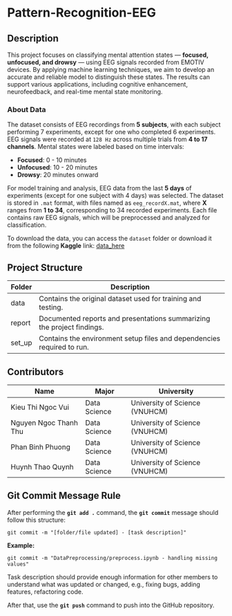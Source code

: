 # **Pattern-Recognition-EEG**

## Description
This project focuses on classifying mental attention states — **focused, unfocused, and drowsy** — using EEG signals recorded from EMOTIV devices. By applying machine learning techniques, we aim to develop an accurate and reliable model to distinguish these states. The results can support various applications, including cognitive enhancement, neurofeedback, and real-time mental state monitoring.

### **About Data**  
The dataset consists of EEG recordings from **5 subjects**, with each subject performing 7 experiments, except for one who completed 6 experiments. EEG signals were recorded at `128 Hz` across multiple trials from **4 to 17 channels**. Mental states were labeled based on time intervals:  
- **Focused**: 0 - 10 minutes  
- **Unfocused**: 10 - 20 minutes  
- **Drowsy**: 20 minutes onward  

For model training and analysis, EEG data from the last **5 days** of experiments (except for one subject with 4 days) was selected. The dataset is stored in `.mat` format, with files named as `eeg_recordX.mat`, where **X** ranges from **1 to 34**, corresponding to 34 recorded experiments. Each file contains raw EEG signals, which will be preprocessed and analyzed for classification.

To download the data, you can access the `dataset` folder or download it from the following **Kaggle** link: [data_here](https://www.kaggle.com/datasets/inancigdem/eeg-data-for-mental-attention-state-detection/data)

## Project Structure

| **Folder**              | **Description**                                              |
|-------------------------|--------------------------------------------------------------|
| data                    | Contains the original dataset used for training and testing. |
| report                  | Documented reports and presentations summarizing the project findings. |
| set_up                  | Contains the environment setup files and dependencies required to run. |

## Contributors
| **Name**| **Major**| **University**|
|-|-|-|
| Kieu Thi Ngoc Vui     | Data Science  | University of Science (VNUHCM) |
| Nguyen Ngoc Thanh Thu | Data Science  | University of Science (VNUHCM) |
| Phan Binh Phuong      | Data Science  | University of Science (VNUHCM) |
| Huynh Thao Quynh      | Data Science  | University of Science (VNUHCM) |


## Git Commit Message Rule
After performing the **`git add .`** command, the **`git commit`** message should follow this structure:

    git commit -m "[folder/file updated] - [task description]"

**Example:**
    
    git commit -m "DataPreprocessing/preprocess.ipynb - handling missing values"

Task description should provide enough information for other members to understand what was updated or changed, e.g., fixing bugs, adding features, refactoring code.

After that, use the **`git push`** command to push into the GitHub repository.








